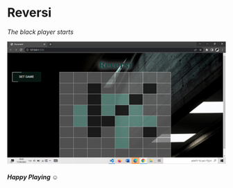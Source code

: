 # Reversi
*The black player starts*


![](https://github.com/hilaLevitan/Reversi/blob/main/reversi%20pic.png)


##### *Happy Playing* :relaxed:
